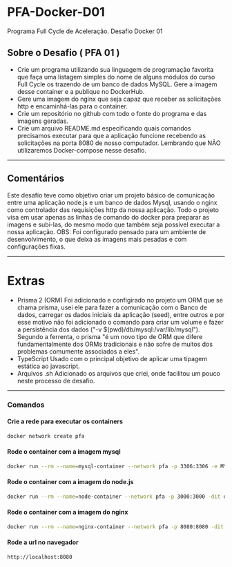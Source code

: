 # PFA-Docker-D01
Programa Full Cycle de Aceleração. Desafio Docker 01

## Sobre o Desafio ( PFA 01 )

- Crie um programa utilizando sua linguagem de programação favorita que faça uma listagem simples do nome de alguns módulos do curso Full Cycle os trazendo de um banco de dados MySQL. Gere a imagem desse container e a publique no DockerHub.
- Gere uma imagem do nginx que seja capaz que receber as solicitações http e encaminhá-las para o container.
- Crie um repositório no github com todo o fonte do programa e das imagens geradas.
- Crie um arquivo README.md especificando quais comandos precisamos executar para que a aplicação funcione recebendo as solicitações na porta 8080 de nosso computador. Lembrando que NÃO utilizaremos Docker-compose nesse desafio.

---
## Comentários 
Este desafio teve como objetivo criar um projeto básico de comunicação entre uma aplicação node.js e um banco de dados Mysql, usando o nginx como controlador das requisições http da nossa aplicação.
Todo o projeto visa em usar apenas as linhas de comando do docker para preparar as imagens e subí-las, do mesmo modo que também seja possível executar a nossa aplicação.
OBS: Foi configurado pensado para um ambiente de desenvolvimento, o que deixa as imagens mais pesadas e com configurações fixas.

---
# Extras 
- Prisma 2 (ORM)
Foi adicionado e configirado no projeto um ORM que se chama prisma, usei ele para fazer a comunicação com o Banco de dados, carregar os dados iniciais da aplicação (seed), entre outros e por esse motivo não foi adicionado o comando para criar um volume e fazer a persistência dos dados ("-v $(pwd)/db/mysql:/var/lib/mysql").
Segundo a ferrenta, o prisma "é um novo tipo de ORM que difere fundamentalmente dos ORMs tradicionais e não sofre de muitos dos problemas comumente associados a eles".
- TypeScript
Usado com o principal objetivo de aplicar uma tipagem estática ao javascript.
- Arquivos .sh
Adicionado os arquivos que criei, onde facilitou um pouco neste processo de desafio.

---
### Comandos
#### Crie a rede para executar os containers
```bash
docker network create pfa 
```
#### Rode o container com a imagem mysql
```bash
docker run --rm --name=mysql-container --network pfa -p 3306:3306 -e MYSQL_DATABASE=modulos -e MYSQL_ROOT_PASSWORD=root -dit dds22/public:mysql-pfa01 
```
#### Rode o container com a imagem do node.js
```bash
docker run --rm --name=node-container --network pfa -p 3000:3000 -dit dds22/public:node-pfa01 
```
#### Rode o container com a imagem do nginx
```bash
docker run --rm --name=nginx-container --network pfa -p 8080:8080 -dit dds22/public:nginx-pfa01 
```
#### Rode a url no navegador
```
http://localhost:8080
```

